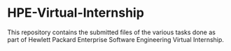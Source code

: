 # HPE-Virtual-Internship
This repository contains the submitted files of the various tasks done as part of Hewlett Packard Enterprise Software Engineering Virtual Internship.
